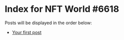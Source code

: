 # Index for NFT World #6618
Posts will be displayed in the order below:

- [Your first post](./001-first.md)


